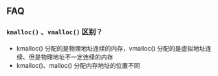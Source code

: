 











## FAQ

### `kmalloc()` 、`vmalloc()` 区别？

* kmalloc() 分配的是物理地址连续的内存，vmalloc() 分配的是虚拟地址连续、但是物理地址不一定连续的内存
* kmalloc()、malloc() 分配内存地址的位置不同


